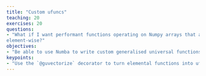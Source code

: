 ```yaml
---
title: "Custom ufuncs"
teaching: 20
exercises: 20
questions:
- "What if I want performant functions operating on Numpy arrays that aren't
element-wise?"
objectives:
- "Be able to use Numba to write custom generalised universal functions"
keypoints:
- "Use the `@guvectorize` decorator to turn elemental functions into ufuncs"
---
```


